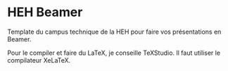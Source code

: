# HEH Beamer
Template du campus technique de la HEH pour faire vos présentations en Beamer.

Pour le compiler et faire du LaTeX, je conseille TeXStudio.
Il faut utiliser le compilateur XeLaTeX.
